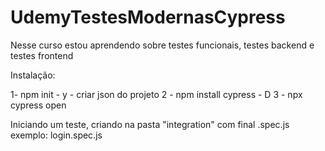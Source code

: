 # UdemyTestesModernasCypress
Nesse curso estou aprendendo sobre testes funcionais, testes backend e testes frontend


Instalação:

1- npm init - y - criar json do projeto
2 - npm install cypress - D
3 - npx cypress open


Iniciando um teste, criando na pasta "integration" com final .spec.js
exemplo: login.spec.js
